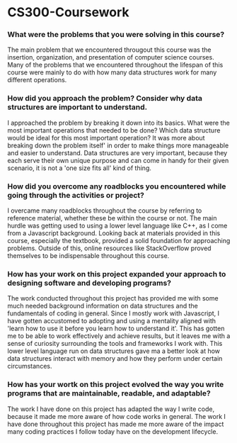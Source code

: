 # CS300-Coursework
### What were the problems that you were solving in this course?
The main problem that we encountered througout this course was the insertion, organization, and presentation of computer science courses.
Many of the problems that we encountered throughout the lifespan of this course were mainly to do with
how many data structures work for many different operations.

### How did you approach the problem? Consider why data structures are important to understand.
I approached the problem by breaking it down into its basics. What were the most important operations that needed to be done?
Which data structure would be ideal for this most important operation? It was more about breaking down the problem itself'
in order to make things more manageable and easier to understand. Data structures are very important, because they each
serve their own unique purpose and can come in handy for their given scenario, it is not a 'one size fits all' kind of thing.

### How did you overcome any roadblocks you encountered while going through the activities or project?
I overcame many roadblocks throughout the course by referring to reference material, whether these be within the course or not. 
The main hurdle was getting used to using a lower level language like C++, as I come from a Javascript background.
Looking back at materials provided in this course, especially the textbook, provided a solid foundation for approaching problems.
Outside of this, online resources like StackOverflow proved themselves to be indispensable throughout this course.

### How has your work on this project expanded your approach to designing software and developing programs?
The work conducted throughout this project has provided me with some much needed background information on data structures
and the fundamentals of coding in general. Since I mostly work with Javascript, I have gotten accustomed to adopting
and using a mentality aligned with 'learn how to use it before you learn how to understand it'. This has gotten me 
to be able to work effectively and achieve results, but it leaves me with a sense of curiosity surrounding the tools and 
frameworks I work with. This lower level language run on data structures gave ma a better look at how data structures 
interact with memory and how they perform under certain circumstances.

### How has your wortk on this project evolved the way you write programs that are maintainable, readable, and adaptable?
The work I have done on this project has adapted the way I write code, because it made me more aware of how code works in general.
The work I have done throughout this project has made me more aware of the impact many coding practices I follow today have on 
the development lifecycle.
